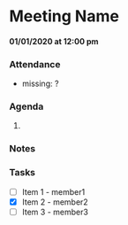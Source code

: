 # Meeting Name
#### 01/01/2020 at 12:00 pm 
### Attendance
- missing: ?

### Agenda
1. 

### Notes

### Tasks
- [ ] Item 1 - member1
- [x] Item 2 - member2
- [ ] Item 3 - member3